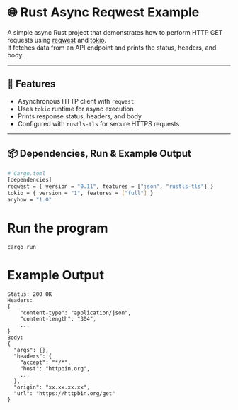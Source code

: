 # 🌐 Rust Async Reqwest Example

A simple async Rust project that demonstrates how to perform HTTP GET requests using [reqwest](https://crates.io/crates/reqwest) and [tokio](https://tokio.rs/).  
It fetches data from an API endpoint and prints the status, headers, and body.

---

## 🚀 Features
- Asynchronous HTTP client with `reqwest`
- Uses `tokio` runtime for async execution
- Prints response status, headers, and body
- Configured with `rustls-tls` for secure HTTPS requests

---

## 📦 Dependencies, Run & Example Output

```bash
# Cargo.toml
[dependencies]
reqwest = { version = "0.11", features = ["json", "rustls-tls"] }
tokio = { version = "1", features = ["full"] }
anyhow = "1.0"
```
# Run the program
```
cargo run
```

# Example Output
```
Status: 200 OK
Headers:
{
    "content-type": "application/json",
    "content-length": "304",
    ...
}
Body:
{
  "args": {},
  "headers": {
    "accept": "*/*",
    "host": "httpbin.org",
    ...
  },
  "origin": "xx.xx.xx.xx",
  "url": "https://httpbin.org/get"
}
